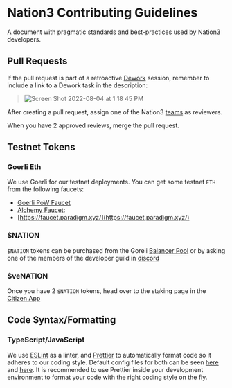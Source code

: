 # Nation3 Contributing Guidelines

A document with pragmatic standards and best-practices used by Nation3 developers.

## Pull Requests

If the pull request is part of a retroactive [Dework](https://app.dework.xyz/nation3) session, remember to include a link to a Dework task in the description:

> ![Screen Shot 2022-08-04 at 1 18 45 PM](https://user-images.githubusercontent.com/95955389/182770285-5355cd10-ebbd-4acf-87a8-0c2d1213fc42.png)

After creating a pull request, assign one of the Nation3 [teams](https://github.com/orgs/nation3/teams) as reviewers.

When you have 2 approved reviews, merge the pull request.

## Testnet Tokens

### Goerli Eth

We use Goerli for our testnet deployments. You can get some testnet `ETH` from the following faucets:

- [Goerli PoW Faucet](https://goerli-faucet.pk910.de/)
- [Alchemy Faucet](https://goerlifaucet.com/):
- [https://faucet.paradigm.xyz/](https://faucet.paradigm.xyz/)

### $NATION

`$NATION` tokens can be purchased from the Goreli [Balancer Pool](https://goerli.balancer.fi/#/pool/0x6f57329d43f3de9ff39d4424576db920b55060b30002000000000000000000d7) or by asking one of the members of the developer guild in [discord](https://discord.gg/zYsf6edHBf)

### $veNATION

Once you have 2 `$NATION` tokens, head over to the staking page in the [Citizen App](https://app.nation3.org/lock)

## Code Syntax/Formatting

### TypeScript/JavaScript

We use [ESLint](https://eslint.org) as a linter, and [Prettier](https://prettier.io) to automatically format code so it adheres to our coding style.
Default config files for both can be seen [here](https://github.com/nation3/app/blob/main/ui/.eslintrc) and [here](https://github.com/nation3/app/blob/main/ui/.prettierrc.json). It is recommended to use Prettier inside your development environment to format your code with the right coding style on the fly.
